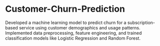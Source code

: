 # Customer-Churn-Prediction
Developed a machine learning model to predict churn for a subscription-based service using customer demographics and usage patterns. Implemented data preprocessing, feature engineering, and trained classification models like Logistic Regression and Random Forest.
